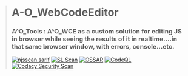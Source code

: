 ># A-O_WebCodeEditor
>### A^O_Tools : A^O_WCE as a custom solution for editing JS in browser while seeing the results of it in realtime....in that same browser window, with errors, console...etc.
> [![njsscan sarif](https://github.com/MyUserNameIsMyUserName/A-O_WebCodeEditor/actions/workflows/njsscan-analysis.yml/badge.svg)](https://github.com/MyUserNameIsMyUserName/A-O_WebCodeEditor/actions/workflows/njsscan-analysis.yml) [![SL Scan](https://github.com/MyUserNameIsMyUserName/A-O_WebCodeEditor/actions/workflows/shiftleft-analysis.yml/badge.svg)](https://github.com/MyUserNameIsMyUserName/A-O_WebCodeEditor/actions/workflows/shiftleft-analysis.yml) [![OSSAR](https://github.com/MyUserNameIsMyUserName/A-O_WebCodeEditor/actions/workflows/ossar-analysis.yml/badge.svg)](https://github.com/MyUserNameIsMyUserName/A-O_WebCodeEditor/actions/workflows/ossar-analysis.yml) [![CodeQL](https://github.com/MyUserNameIsMyUserName/A-O_WebCodeEditor/actions/workflows/codeql-analysis.yml/badge.svg)](https://github.com/MyUserNameIsMyUserName/A-O_WebCodeEditor/actions/workflows/codeql-analysis.yml) [![Codacy Security Scan](https://github.com/MyUserNameIsMyUserName/A-O_WebCodeEditor/actions/workflows/codacy-analysis.yml/badge.svg)](https://github.com/MyUserNameIsMyUserName/A-O_WebCodeEditor/actions/workflows/codacy-analysis.yml)     

